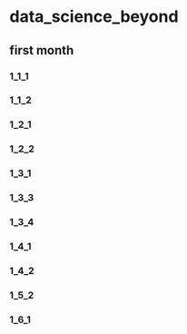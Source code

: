 # data_science_beyond

## first month

### 1_1_1
### 1_1_2
### 1_2_1
### 1_2_2
### 1_3_1
### 1_3_3
### 1_3_4
### 1_4_1
### 1_4_2
### 1_5_2
### 1_6_1
